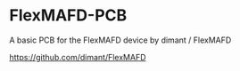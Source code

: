 # FlexMAFD-PCB
A basic PCB for the FlexMAFD device by dimant / FlexMAFD

https://github.com/dimant/FlexMAFD



